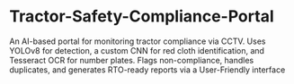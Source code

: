 # Tractor-Safety-Compliance-Portal
An AI-based portal for monitoring tractor compliance via CCTV. Uses YOLOv8 for detection, a custom CNN for red cloth identification, and Tesseract OCR for number plates. Flags non-compliance, handles duplicates, and generates RTO-ready reports via a User-Friendly interface

